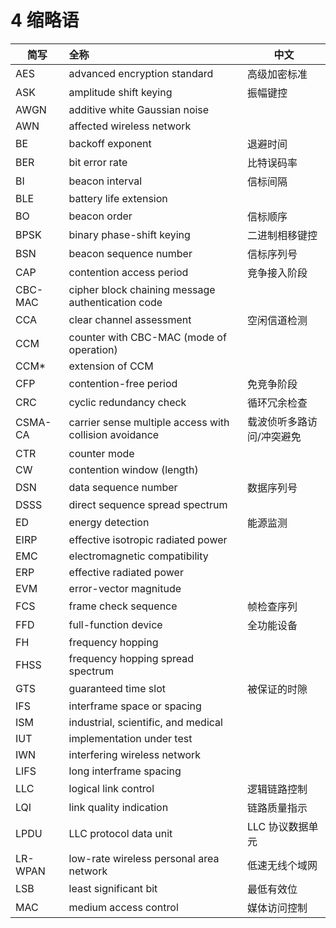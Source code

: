 # 4 缩略语
简写 | 全称|中文
----------- |:----------------| ------------------
AES|advanced encryption standard | 高级加密标准
ASK| amplitude shift keying| 振幅键控
AWGN| additive white Gaussian noise|
AWN| affected wireless network|
BE| backoff exponent| 退避时间
BER| bit error rate| 比特误码率
BI |beacon interval| 信标间隔
BLE| battery life extension|
BO |beacon order| 信标顺序
BPSK| binary phase-shift keying|二进制相移键控
BSN |beacon sequence number| 信标序列号
CAP |contention access period| 竞争接入阶段
CBC-MAC |cipher block chaining message authentication code|
CCA |clear channel assessment| 空闲信道检测
CCM |counter with CBC-MAC (mode of operation)|
CCM* |extension of CCM|
CFP |contention-free period| 免竞争阶段
CRC |cyclic redundancy check| 循环冗余检查
CSMA-CA| carrier sense multiple access with collision avoidance| 载波侦听多路访问/冲突避免
CTR |counter mode|
CW |contention window (length)|
DSN |data sequence number| 数据序列号
DSSS |direct sequence spread spectrum|
ED |energy detection| 能源监测
EIRP| effective isotropic radiated power|
EMC |electromagnetic compatibility|
ERP |effective radiated power|
EVM |error-vector magnitude|
FCS |frame check sequence| 帧检查序列
FFD |full-function device| 全功能设备
FH |frequency hopping|
FHSS |frequency hopping spread spectrum|
GTS |guaranteed time slot| 被保证的时隙
IFS |interframe space or spacing|
ISM |industrial, scientific, and medical|
IUT |implementation under test|
IWN |interfering wireless network|
LIFS| long interframe spacing|
LLC |logical link control| 逻辑链路控制
LQI |link quality indication| 链路质量指示
LPDU |LLC protocol data unit| LLC 协议数据单元
LR-WPAN |low-rate wireless personal area network| 低速无线个域网
LSB| least significant bit| 最低有效位
MAC| medium access control| 媒体访问控制
